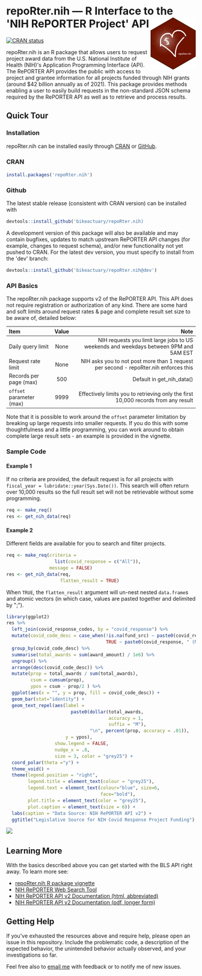# repoRter.nih — R Interface to the 'NIH RePORTER Project' API <a href='https://bikeactuary.com'><img src='man/figures/hexlogo.png' align="right" height="139" /></a>
<!-- badges: start -->

[![CRAN
status](https://www.r-pkg.org/badges/version/repoRter.nih)](https://cran.r-project.org/package=repoRter.nih)
<!-- badges: end -->

repoRter.nih is an R package that allows users to request project award data from the U.S. National Institute of Health (NIH)'s Application Programming Interface (API).
The RePORTER API provides the public with access to project and grantee information for all projects funded through NIH grants (around $42 billion annually as of 2021).
This package provides methods enabling a user to easily build requests in the non-standard JSON schema required by the RePORTER API as well as to retrieve and process results.

## Quick Tour 

### Installation  
repoRter.nih can be installed easily through [CRAN](https://cran.r-project.org/package=repoRter.nih) or [GitHub](https://github.com/bikeactuary/repoRter.nih).    

### CRAN

```r
install.packages('repoRter.nih')
```

### Github

The latest stable release (consistent with CRAN version) can be installed with
```r
devtools::install_github('bikeactuary/repoRter.nih)
```

A development version of this package will also be available and may contain bugfixes, updates to match upstream RePORTER API changes (for example, changes to request schema), and/or new functionality not yet pushed to CRAN. For the latest dev version, you must specify to install from the 'dev' branch:
```r
devtools::install_github('bikeactuary/repoRter.nih@dev')
```

### API Basics
The repoRter.nih package supports v2 of the RePORTER API. This API does not require registration or authorization of any kind. There are some hard and soft limits around request rates & page and complete result set size to be aware of, detailed below:

| Item                                     |        Value         | Note                                                                                  |
|:-----------------------------------------|:--------------------:|--------------------------------------------------------------------------------------:|
| Daily query limit                        |         None         | NIH requests you limit large jobs to US weekends and weekdays between 9PM and 5AM EST |
| Request rate limit                       |         None         | NIH asks you to not post more than 1 request per second - repoRter.nih enforces this  |
| Records per page (max)                   |         500          | Default in get_nih_data()                                                             |
| `offset` parameter (max)                 |         9999         | Effectively limits you to retrieving only the first 10,000 records from any result    |

Note that it is possible to work around the `offset` parameter limitation by breaking up large requests into smaller requests. If you do this with some thoughtfulness and a little programming, you can work around to obtain complete large result sets - an example is provided in the vignette.

### Sample Code

#### Example 1

If no criteria are provided, the default request is for all projects with `fiscal_year = lubridate::year(Sys.Date())`. This search will often return over 10,000 results so the full result set will not be retrievable without some programming.
```r
req <- make_req()
res <- get_nih_data(req)
```

#### Example 2

Different fields are available for you to search and filter projects.
```r
req <- make_req(criteria =
                  list(covid_response = c("All")),
                message = FALSE)
res <- get_nih_data(req,
                    flatten_result = TRUE)
```

When `TRUE`, the `flatten_result` argument will un-nest nested `data.frame`s and atomic vectors (in which case, values are pasted together and delimited by ";").

```r
library(ggplot2)
res %>%
  left_join(covid_response_codes, by = "covid_response") %>%
  mutate(covid_code_desc = case_when(!is.na(fund_src) ~ paste0(covid_response, ": ", fund_src),
                                     TRUE ~ paste0(covid_response, " (Multiple)"))) %>%
  group_by(covid_code_desc) %>%
  summarise(total_awards = sum(award_amount) / 1e6) %>%
  ungroup() %>%
  arrange(desc(covid_code_desc)) %>%
  mutate(prop = total_awards / sum(total_awards),
         csum = cumsum(prop),
         ypos = csum - prop/2 ) %>%
  ggplot(aes(x = "", y = prop, fill = covid_code_desc)) +
  geom_bar(stat="identity") +
  geom_text_repel(aes(label =
                        paste0(dollar(total_awards,
                                      accuracy = 1,
                                      suffix = "M"),
                               "\n", percent(prop, accuracy = .01)),
                      y = ypos),
                  show.legend = FALSE,
                  nudge_x = .8,
                  size = 3, color = "grey25") +
  coord_polar(theta ="y") +
  theme_void() +
  theme(legend.position = "right",
        legend.title = element_text(colour = "grey25"),
        legend.text = element_text(colour="blue", size=6, 
                                   face="bold"),
        plot.title = element_text(color = "grey25"),
        plot.caption = element_text(size = 6)) +
  labs(caption = "Data Source: NIH RePORTER API v2") +
  ggtitle("Legislative Source for NIH Covid Response Project Funding")
```
![](https://github.com/bikeactuary/repoRter.nih/blob/dev/blog/figure/unnamed-chunk-2-1.png) 

## Learning More
With the basics described above you can get started with the BLS API right away. To learn more see:  

* [repoRter.nih R package vignette](https://cran.r-project.org/web/packages/repoRter.nih/index.html)
* [NIH RePORTER Web Search Tool](https://api.reporter.nih.gov/#/Search/post_v2_projects_search)
* [NIH RePORTER API v2 Documentation (html, abbreviated)](https://api.reporter.nih.gov/?urls.primaryName=V2.0)
* [NIH RePORTER API v2 Documentation (pdf, longer form)](https://api.reporter.nih.gov/documents/Data%20Elements%20for%20RePORTER%20Project%20API%20v2.pdf)

## Getting Help
If you've exhausted the resources above and require help, please open an issue in this repository. Include the problematic code, a description of the expected behavior, the unintended behavior actually observed, and your investigations so far.

Feel free also to [email me](mailto:mike@bikeactuary.com) with feedback or to notify me of new issues.
